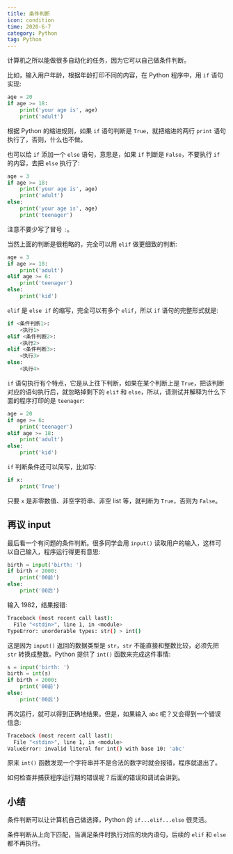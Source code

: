 ```yaml
---
title: 条件判断
icon: condition
time: 2020-6-7
category: Python
tag: Python
---
```


计算机之所以能做很多自动化的任务，因为它可以自己做条件判断。

比如，输入用户年龄，根据年龄打印不同的内容，在 Python 程序中，用 `if` 语句实现:

<!-- more -->

```py
age = 20
if age >= 18:
    print('your age is', age)
    print('adult')
```

根据 Python 的缩进规则，如果 `if` 语句判断是 `True`，就把缩进的两行 `print` 语句执行了，否则，什么也不做。

也可以给 `if` 添加一个 `else` 语句，意思是，如果 `if` 判断是 `False`，不要执行 `if` 的内容，去把 `else` 执行了:

```py
age = 3
if age >= 18:
    print('your age is', age)
    print('adult')
else:
    print('your age is', age)
    print('teenager')
```

注意不要少写了冒号 `:`。

当然上面的判断是很粗略的，完全可以用 `elif` 做更细致的判断:

```py
age = 3
if age >= 18:
    print('adult')
elif age >= 6:
    print('teenager')
else:
    print('kid')
```

`elif` 是 `else if` 的缩写，完全可以有多个 `elif`，所以 `if` 语句的完整形式就是:

```py
if <条件判断1>:
    <执行1>
elif <条件判断2>:
    <执行2>
elif <条件判断3>:
    <执行3>
else:
    <执行4>
```

`if` 语句执行有个特点，它是从上往下判断，如果在某个判断上是 `True`，把该判断对应的语句执行后，就忽略掉剩下的 `elif` 和 `else`，所以，请测试并解释为什么下面的程序打印的是 `teenager`:

```py
age = 20
if age >= 6:
    print('teenager')
elif age >= 18:
    print('adult')
else:
    print('kid')
```

`if` 判断条件还可以简写，比如写:

```py
if x:
    print('True')
```

只要 `x` 是非零数值、非空字符串、非空 list 等，就判断为 `True`，否则为 `False`。

## 再议 input

最后看一个有问题的条件判断。很多同学会用 `input()` 读取用户的输入，这样可以自己输入，程序运行得更有意思:

```py
birth = input('birth: ')
if birth < 2000:
    print('00前')
else:
    print('00后')
```

输入 1982，结果报错:

```sh
Traceback (most recent call last):
  File "<stdin>", line 1, in <module>
TypeError: unorderable types: str() > int()
```

这是因为 `input()` 返回的数据类型是 `str`，`str` 不能直接和整数比较，必须先把 `str` 转换成整数。Python 提供了 `int()` 函数来完成这件事情:

```py
s = input('birth: ')
birth = int(s)
if birth < 2000:
    print('00前')
else:
    print('00后')
```

再次运行，就可以得到正确地结果。但是，如果输入 `abc` 呢？又会得到一个错误信息:

```sh
Traceback (most recent call last):
  File "<stdin>", line 1, in <module>
ValueError: invalid literal for int() with base 10: 'abc'
```

原来 `int()` 函数发现一个字符串并不是合法的数字时就会报错，程序就退出了。

如何检查并捕获程序运行期的错误呢？后面的错误和调试会讲到。

## 小结

条件判断可以让计算机自己做选择，Python 的 `if...elif...else` 很灵活。

条件判断从上向下匹配，当满足条件时执行对应的块内语句，后续的 `elif` 和 `else` 都不再执行。
